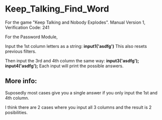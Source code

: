 # Keep_Talking_Find_Word
For the game "Keep Talking and Nobody Explodes".
  Manual Version 1, Verification Code: 241

For the Password Module, 

Input the 1st column letters as a string: __input1('asdfg')__ This also resets previous filters.

Then input the 3rd and 4th column the same way: __input3('asdfg'); input4('asdfg');__
Each input will print the possible answers.


## More info:
  Suposedly most cases give you a single answer if you only input the 1st and 4th column.
  
  I think there are 2 cases where you input all 3 columns and the result is 2 posibilities.
